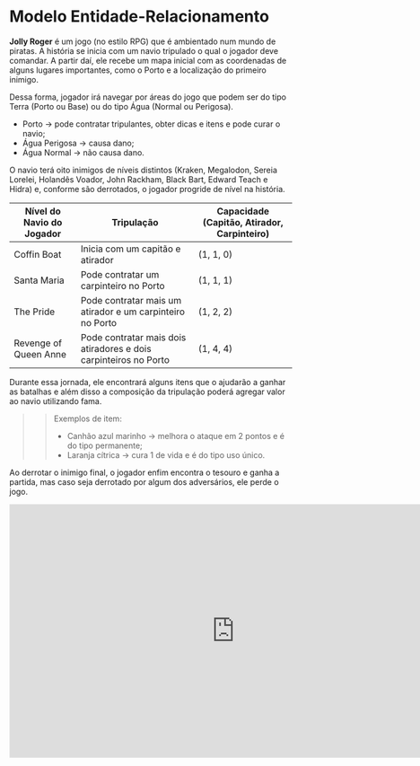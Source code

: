 # Modelo Entidade-Relacionamento 


**Jolly Roger** é um jogo (no estilo RPG) que é ambientado num mundo de piratas. A história se inicia com um navio tripulado o qual o jogador deve comandar. A partir daí, ele recebe um mapa inicial com as coordenadas de alguns lugares importantes, como o Porto e a localização do primeiro inimigo. 

Dessa forma, jogador irá navegar por áreas do jogo que podem ser do tipo Terra (Porto ou Base) ou do tipo Água (Normal ou Perigosa).  
- Porto → pode contratar tripulantes, obter dicas e itens e pode curar o navio;     
- Água Perigosa → causa dano;  
- Água Normal → não causa dano.   

O navio terá oito inimigos de níveis distintos (Kraken, Megalodon, Sereia Lorelei, Holandês Voador, John Rackham, Black Bart, Edward Teach e Hidra) e, conforme são derrotados, o jogador progride de nível na história.  

| Nível do Navio do Jogador | Tripulação | Capacidade (Capitão, Atirador, Carpinteiro) |
| - | - | - |
| Coffin Boat | Inicia com um capitão e atirador | (1, 1, 0) |
| Santa Maria | Pode contratar um carpinteiro no Porto | (1, 1, 1) |
| The Pride | Pode contratar mais um atirador e um carpinteiro no Porto | (1, 2, 2) |
| Revenge of Queen Anne | Pode contratar mais dois atiradores e dois carpinteiros no Porto | (1, 4, 4) |

Durante essa jornada, ele encontrará alguns itens que o ajudarão a ganhar as batalhas e além disso a composição da tripulação poderá agregar valor ao navio utilizando fama.

>> Exemplos de item:   
>>    - Canhão azul marinho → melhora o ataque em 2 pontos e é do tipo permanente;   
>>    - Laranja cítrica → cura 1 de vida e é do tipo uso único.

Ao derrotar o inimigo final, o jogador enfim encontra o tesouro e ganha a partida, mas caso seja derrotado por algum dos adversários, ele perde o jogo. 


<iframe style="border: 1px solid rgba(0, 0, 0, 0.1);" width="800" height="450" src="https://www.figma.com/embed?embed_host=share&url=https%3A%2F%2Fwww.figma.com%2Ffile%2FqYWUW8ZPa40C7mXQWl7w2J%2FDER---Jolly-Roger%3Fnode-id%3D0%253A1" allowfullscreen></iframe>

